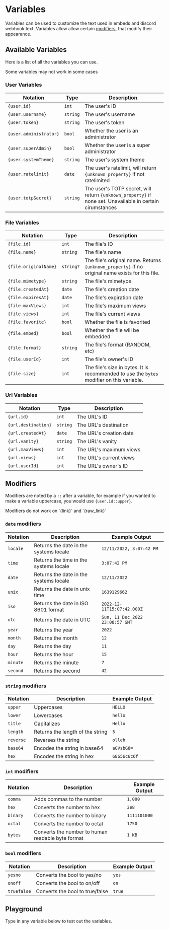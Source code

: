 # Variables

Variables can be used to customize the text used in embeds and discord webhook text. Variables allow allow certain [modifiers](#modifiers), that modify their appearance.

## Available Variables

Here is a list of all the variables you can use.

<Alert type="info">
Some variables may not work in some cases
</Alert>

### User Variables

| Notation               | Type     | Description                                                                                               |
| ---------------------- | -------- | --------------------------------------------------------------------------------------------------------- |
| `{user.id}`            | `int`    | The user's ID                                                                                             |
| `{user.username}`      | `string` | The user's username                                                                                       |
| `{user.token}`         | `string` | The user's token                                                                                          |
| `{user.administrator}` | `bool`   | Whether the user is an administrator                                                                      |
| `{user.superAdmin}`    | `bool`   | Whether the user is a super administrator                                                                 |
| `{user.systemTheme}`   | `string` | The user's system theme                                                                                   |
| `{user.ratelimit}`     | `date`   | The user's ratelimit, will return `{unknown_property}` if not ratelimited                                 |
| `{user.totpSecret}`    | `string` | The user's TOTP secret, will return `{unknown_property}` if none set. Unavailable in certain cirumstances |

### File Variables

| Notation              | Type      | Description                                                                                      |
| --------------------- | --------- | ------------------------------------------------------------------------------------------------ |
| `{file.id}`           | `int`     | The file's ID                                                                                    |
| `{file.name}`         | `string`  | The file's name                                                                                  |
| `{file.originalName}` | `string?` | The file's original name. Returns `{unknown_property}` if no original name exists for this file. |
| `{file.mimetype}`     | `string`  | The file's mimetype                                                                              |
| `{file.createdAt}`    | `date`    | The file's creation date                                                                         |
| `{file.expiresAt}`    | `date`    | The file's expiration date                                                                       |
| `{file.maxViews}`     | `int`     | The file's maximum views                                                                         |
| `{file.views}`        | `int`     | The file's current views                                                                         |
| `{file.favorite}`     | `bool`    | Whether the file is favorited                                                                    |
| `{file.embed}`        | `bool`    | Whether the file will be embedded                                                                |
| `{file.format}`       | `string`  | The file's format (RANDOM, etc)                                                                  |
| `{file.userId}`       | `int`     | The file's owner's ID                                                                            |
| `{file.size}`         | `int`     | The file's size in bytes. It is recommended to use the `bytes` modifier on this variable.        |

### Url Variables

| Notation            | Type     | Description             |
| ------------------- | -------- | ----------------------- |
| `{url.id}`          | `int`    | The URL's ID            |
| `{url.destination}` | `string` | The URL's destination   |
| `{url.createdAt}`   | `date`   | The URL's creation date |
| `{url.vanity}`      | `string` | The URL's vanity        |
| `{url.maxViews}`    | `int`    | The URL's maximum views |
| `{url.views}`       | `int`    | The URL's current views |
| `{url.userId}`      | `int`    | The URL's owner's ID    |

## Modifiers

Modifiers are noted by a `::` after a variable, for example if you wanted to make a variable uppercase, you would use `{user.id::upper}`.

<Alert type="info">
Modifiers do not work on `{link}` and `{raw_link}`
</Alert>

### `date` modifiers

| Notation | Description                            | Example Output                  |
| -------- | -------------------------------------- | ------------------------------- |
| `locale` | Returns the date in the systems locale | `12/11/2022, 3:07:42 PM`        |
| `time`   | Returns the time in the systems locale | `3:07:42 PM`                    |
| `date`   | Returns the date in the systems locale | `12/11/2022`                    |
| `unix`   | Returns the date in unix time          | `1639129662`                    |
| `iso`    | Returns the date in ISO 8601 format    | `2022-12-11T15:07:42.000Z`      |
| `utc`    | Returns the date in UTC                | `Sun, 11 Dec 2022 23:08:57 GMT` |
| `year`   | Returns the year                       | `2022`                          |
| `month`  | Returns the month                      | `12`                            |
| `day`    | Returns the day                        | `11`                            |
| `hour`   | Returns the hour                       | `15`                            |
| `minute` | Returns the minute                     | `7`                             |
| `second` | Returns the second                     | `42`                            |

### `string` modifiers

| Notation  | Description                      | Example Output |
| --------- | -------------------------------- | -------------- |
| `upper`   | Uppercases                       | `HELLO`        |
| `lower`   | Lowercases                       | `hello`        |
| `title`   | Capitalizes                      | `Hello`        |
| `length`  | Returns the length of the string | `5`            |
| `reverse` | Reverses the string              | `olleh`        |
| `base64`  | Encodes the string in base64     | `aGVsbG8=`     |
| `hex`     | Encodes the string in hex        | `68656c6c6f`   |

### `int` modifiers

| Notation | Description                                       | Example Output |
| -------- | ------------------------------------------------- | -------------- |
| `comma`  | Adds commas to the number                         | `1,000`        |
| `hex`    | Converts the number to hex                        | `3e8`          |
| `binary` | Converts the number to binary                     | `1111101000`   |
| `octal`  | Converts the number to octal                      | `1750`         |
| `bytes`  | Converts the number to human readable byte format | `1 KB`         |

### `bool` modifiers

| Notation    | Description                     | Example Output |
| ----------- | ------------------------------- | -------------- |
| `yesno`     | Converts the bool to yes/no     | `yes`          |
| `onoff`     | Converts the bool to on/off     | `on`           |
| `truefalse` | Converts the bool to true/false | `true`         |

## Playground

Type in any variable below to test out the variables.

<Playground />

